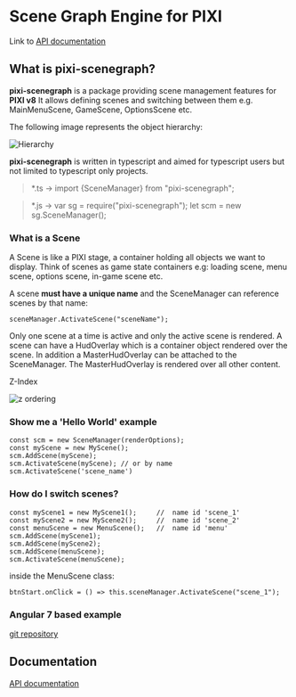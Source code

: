 # Scene Graph Engine for PIXI

Link to [API documentation](https://enriko-riba.github.io/pixi-scenegraph/generated/index.html)

## What is pixi-scenegraph?
**pixi-scenegraph** is a package providing scene management features for **PIXI v8**
It allows defining scenes and switching between them e.g. MainMenuScene, GameScene, OptionsScene etc.

The following image represents the object hierarchy:

![Hierarchy](https://enriko-riba.github.io/pixi-scenegraph/img/Hierarchy.png "Object hierarchy")

**pixi-scenegraph** is written in typescript and aimed for typescript users but not limited to typescript only projects.
>*.ts -> import {SceneManager} from "pixi-scenegraph";

>*.js -> var sg = require("pixi-scenegraph"); let scm = new sg.SceneManager();

### What is a Scene
A Scene is like a PIXI stage, a container holding all objects we want to display. Think of scenes as game state containers e.g: loading scene, menu scene, options scene, in-game scene etc. 

A scene **must have a unique name** and the SceneManager can reference scenes by that name:

    sceneManager.ActivateScene("sceneName");

Only one scene at a time is active and only the active scene is rendered. A scene can have a HudOverlay which is a container object rendered over the scene. In addition a MasterHudOverlay can be attached to the SceneManager. The MasterHudOverlay is rendered over all other content.

Z-Index

![z ordering](https://enriko-riba.github.io/pixi-scenegraph/img/zindex.png "Z Ordering")

### Show me a 'Hello World' example
    const scm = new SceneManager(renderOptions);
    const myScene = new MyScene();
    scm.AddScene(myScene);
    scm.ActivateScene(myScene); // or by name scm.ActivateScene('scene_name')

### How do I switch scenes?
    const myScene1 = new MyScene1();     //  name id 'scene_1'
    const myScene2 = new MyScene2();     //  name id 'scene_2'
    const menuScene = new MenuScene();   //  name id 'menu'
    scm.AddScene(myScene1);
    scm.AddScene(myScene2);
    scm.AddScene(menuScene);
    scm.ActivateScene(menuScene);

inside the MenuScene class:

    btnStart.onClick = () => this.sceneManager.ActivateScene("scene_1");

### Angular 7 based example
[git repository](https://github.com/enriko-riba/scenegraph-ng)

## Documentation
[API documentation](https://enriko-riba.github.io/pixi-scenegraph/generated/index.html)
